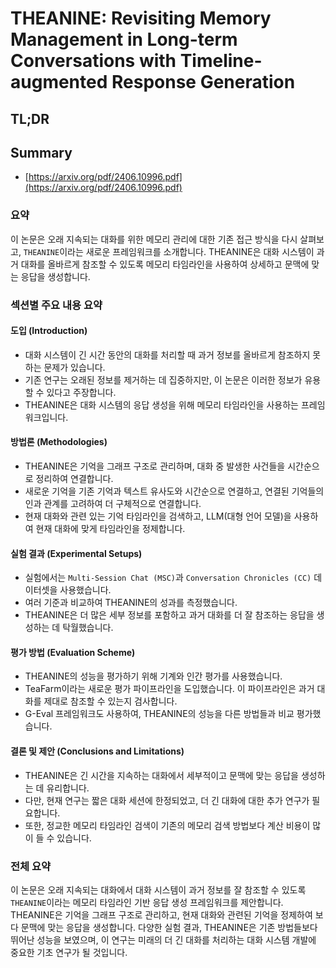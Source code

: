 # THEANINE: Revisiting Memory Management in Long-term Conversations with Timeline-augmented Response Generation
## TL;DR
## Summary
- [https://arxiv.org/pdf/2406.10996.pdf](https://arxiv.org/pdf/2406.10996.pdf)

### 요약

이 논문은 오래 지속되는 대화를 위한 메모리 관리에 대한 기존 접근 방식을 다시 살펴보고, `THEANINE`이라는 새로운 프레임워크를 소개합니다. THEANINE은 대화 시스템이 과거 대화를 올바르게 참조할 수 있도록 메모리 타임라인을 사용하여 상세하고 문맥에 맞는 응답을 생성합니다.

### 섹션별 주요 내용 요약

#### 도입 (Introduction)
- 대화 시스템이 긴 시간 동안의 대화를 처리할 때 과거 정보를 올바르게 참조하지 못하는 문제가 있습니다.
- 기존 연구는 오래된 정보를 제거하는 데 집중하지만, 이 논문은 이러한 정보가 유용할 수 있다고 주장합니다.
- THEANINE은 대화 시스템의 응답 생성을 위해 메모리 타임라인을 사용하는 프레임워크입니다.

#### 방법론 (Methodologies)
- THEANINE은 기억을 그래프 구조로 관리하며, 대화 중 발생한 사건들을 시간순으로 정리하여 연결합니다.
- 새로운 기억을 기존 기억과 텍스트 유사도와 시간순으로 연결하고, 연결된 기억들의 인과 관계를 고려하여 더 구체적으로 연결합니다.
- 현재 대화와 관련 있는 기억 타임라인을 검색하고, LLM(대형 언어 모델)을 사용하여 현재 대화에 맞게 타임라인을 정제합니다.

#### 실험 결과 (Experimental Setups)
- 실험에서는 `Multi-Session Chat (MSC)`과 `Conversation Chronicles (CC)` 데이터셋을 사용했습니다.
- 여러 기준과 비교하여 THEANINE의 성과를 측정했습니다.
- THEANINE은 더 많은 세부 정보를 포함하고 과거 대화를 더 잘 참조하는 응답을 생성하는 데 탁월했습니다.

#### 평가 방법 (Evaluation Scheme)
- THEANINE의 성능을 평가하기 위해 기계와 인간 평가를 사용했습니다.
- TeaFarm이라는 새로운 평가 파이프라인을 도입했습니다. 이 파이프라인은 과거 대화를 제대로 참조할 수 있는지 검사합니다.
- G-Eval 프레임워크도 사용하여, THEANINE의 성능을 다른 방법들과 비교 평가했습니다.

#### 결론 및 제안 (Conclusions and Limitations)
- THEANINE은 긴 시간을 지속하는 대화에서 세부적이고 문맥에 맞는 응답을 생성하는 데 유리합니다.
- 다만, 현재 연구는 짧은 대화 세션에 한정되었고, 더 긴 대화에 대한 추가 연구가 필요합니다.
- 또한, 정교한 메모리 타임라인 검색이 기존의 메모리 검색 방법보다 계산 비용이 많이 들 수 있습니다.

### 전체 요약

이 논문은 오래 지속되는 대화에서 대화 시스템이 과거 정보를 잘 참조할 수 있도록 `THEANINE`이라는 메모리 타임라인 기반 응답 생성 프레임워크를 제안합니다. THEANINE은 기억을 그래프 구조로 관리하고, 현재 대화와 관련된 기억을 정제하여 보다 문맥에 맞는 응답을 생성합니다. 다양한 실험 결과, THEANINE은 기존 방법들보다 뛰어난 성능을 보였으며, 이 연구는 미래의 더 긴 대화를 처리하는 대화 시스템 개발에 중요한 기초 연구가 될 것입니다.